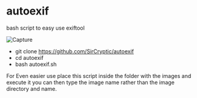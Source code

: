 # autoexif
bash script to easy use exiftool



![Capture](https://user-images.githubusercontent.com/48811414/104402369-04b96100-554e-11eb-9a1c-ed21469d9b4c.PNG)


- git clone https://github.com/SirCryptic/autoexif
- cd autoexif
- bash autoexif.sh

For Even easier use place this script inside the folder with the images and execute it you can then type the image name rather than the image directory and name.
